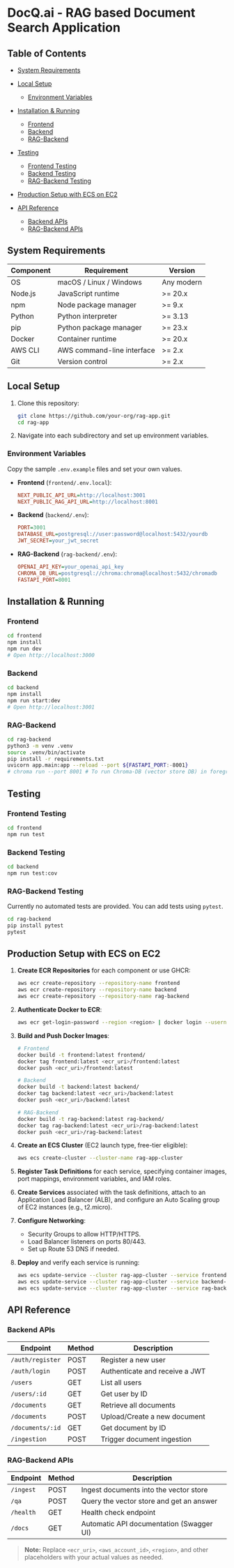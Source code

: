 # DocQ.ai - RAG based Document Search Application

## Table of Contents

* [System Requirements](#system-requirements)
* [Local Setup](#local-setup)

    * [Environment Variables](#environment-variables)
* [Installation & Running](#installation--running)

    * [Frontend](#frontend)
    * [Backend](#backend)
    * [RAG-Backend](#rag-backend)
* [Testing](#testing)

    * [Frontend Testing](#frontend-testing)
    * [Backend Testing](#backend-testing)
    * [RAG-Backend Testing](#rag-backend-testing)
* [Production Setup with ECS on EC2](#production-setup-with-ecs-on-ec2)
* [API Reference](#api-reference)

    * [Backend APIs](#backend-apis)
    * [RAG-Backend APIs](#rag-backend-apis)

## System Requirements

| Component | Requirement                | Version    |
| --------- | -------------------------- | ---------- |
| OS        | macOS / Linux / Windows    | Any modern |
| Node.js   | JavaScript runtime         | >= 20.x    |
| npm       | Node package manager       | >= 9.x     |
| Python    | Python interpreter         | >= 3.13    |
| pip       | Python package manager     | >= 23.x    |
| Docker    | Container runtime          | >= 20.x    |
| AWS CLI   | AWS command-line interface | >= 2.x     |
| Git       | Version control            | >= 2.x     |

## Local Setup

1. Clone this repository:

   ```bash
   git clone https://github.com/your-org/rag-app.git
   cd rag-app
   ```
2. Navigate into each subdirectory and set up environment variables.

### Environment Variables

Copy the sample `.env.example` files and set your own values.

* **Frontend** (`frontend/.env.local`):

  ```ini
  NEXT_PUBLIC_API_URL=http://localhost:3001
  NEXT_PUBLIC_RAG_API_URL=http://localhost:8001
  ```

* **Backend** (`backend/.env`):

  ```ini
  PORT=3001
  DATABASE_URL=postgresql://user:password@localhost:5432/yourdb
  JWT_SECRET=your_jwt_secret
  ```

* **RAG-Backend** (`rag-backend/.env`):

  ```ini
  OPENAI_API_KEY=your_openai_api_key
  CHROMA_DB_URL=postgresql://chroma:chroma@localhost:5432/chromadb
  FASTAPI_PORT=8001
  ```

## Installation & Running

### Frontend

```bash
cd frontend
npm install
npm run dev
# Open http://localhost:3000
```

### Backend

```bash
cd backend
npm install
npm run start:dev
# Open http://localhost:3001
```

### RAG-Backend

```bash
cd rag-backend
python3 -m venv .venv
source .venv/bin/activate
pip install -r requirements.txt
uvicorn app.main:app --reload --port ${FASTAPI_PORT:-8001}
# chroma run --port 8001 # To run Chroma-DB (vector store DB) in foreground
```

## Testing

### Frontend Testing

```bash
cd frontend
npm run test
```

### Backend Testing

```bash
cd backend
npm run test:cov
```

### RAG-Backend Testing

Currently no automated tests are provided. You can add tests using `pytest`.

```bash
cd rag-backend
pip install pytest
pytest
```

## Production Setup with ECS on EC2

1. **Create ECR Repositories** for each component or use GHCR:

   ```bash
   aws ecr create-repository --repository-name frontend
   aws ecr create-repository --repository-name backend
   aws ecr create-repository --repository-name rag-backend
   ```

2. **Authenticate Docker to ECR**:

   ```bash
   aws ecr get-login-password --region <region> | docker login --username AWS --password-stdin <aws_account_id>.dkr.ecr.<region>.amazonaws.com
   ```

3. **Build and Push Docker Images**:

   ```bash
   # Frontend
   docker build -t frontend:latest frontend/
   docker tag frontend:latest <ecr_uri>/frontend:latest
   docker push <ecr_uri>/frontend:latest

   # Backend
   docker build -t backend:latest backend/
   docker tag backend:latest <ecr_uri>/backend:latest
   docker push <ecr_uri>/backend:latest

   # RAG-Backend
   docker build -t rag-backend:latest rag-backend/
   docker tag rag-backend:latest <ecr_uri>/rag-backend:latest
   docker push <ecr_uri>/rag-backend:latest
   ```

4. **Create an ECS Cluster** (EC2 launch type, free-tier eligible):

   ```bash
   aws ecs create-cluster --cluster-name rag-app-cluster
   ```

5. **Register Task Definitions** for each service, specifying container images, port mappings, environment variables, and IAM roles.

6. **Create Services** associated with the task definitions, attach to an Application Load Balancer (ALB), and configure an Auto Scaling group of EC2 instances (e.g., t2.micro).

7. **Configure Networking**:

    * Security Groups to allow HTTP/HTTPS.
    * Load Balancer listeners on ports 80/443.
    * Set up Route 53 DNS if needed.

8. **Deploy** and verify each service is running:

   ```bash
   aws ecs update-service --cluster rag-app-cluster --service frontend-service --desired-count 2
   aws ecs update-service --cluster rag-app-cluster --service backend-service --desired-count 2
   aws ecs update-service --cluster rag-app-cluster --service rag-backend-service --desired-count 2
   ```

## API Reference

### Backend APIs

| Endpoint         | Method | Description                    |
| ---------------- | ------ | ------------------------------ |
| `/auth/register` | POST   | Register a new user            |
| `/auth/login`    | POST   | Authenticate and receive a JWT |
| `/users`         | GET    | List all users                 |
| `/users/:id`     | GET    | Get user by ID                 |
| `/documents`     | GET    | Retrieve all documents         |
| `/documents`     | POST   | Upload/Create a new document   |
| `/documents/:id` | GET    | Get document by ID             |
| `/ingestion`     | POST   | Trigger document ingestion     |

### RAG-Backend APIs

| Endpoint  | Method | Description                              |
| --------- | ------ | ---------------------------------------- |
| `/ingest` | POST   | Ingest documents into the vector store   |
| `/qa`     | POST   | Query the vector store and get an answer |
| `/health` | GET    | Health check endpoint                    |
| `/docs`   | GET    | Automatic API documentation (Swagger UI) |

> **Note:** Replace `<ecr_uri>`, `<aws_account_id>`, `<region>`, and other placeholders with your actual values as needed.
